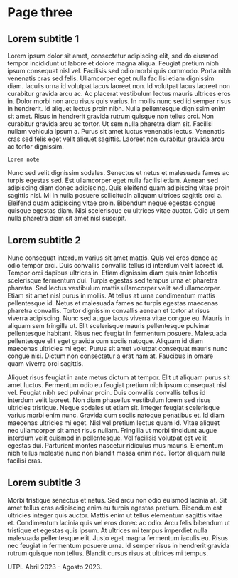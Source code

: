 # Page three

## Lorem subtitle 1
Lorem ipsum dolor sit amet, consectetur adipiscing elit, sed do eiusmod tempor incididunt ut labore et dolore magna aliqua. Feugiat pretium nibh ipsum consequat nisl vel. Facilisis sed odio morbi quis commodo. Porta nibh venenatis cras sed felis. Ullamcorper eget nulla facilisi etiam dignissim diam. Iaculis urna id volutpat lacus laoreet non. Id volutpat lacus laoreet non curabitur gravida arcu ac. Ac placerat vestibulum lectus mauris ultrices eros in. Dolor morbi non arcu risus quis varius. In mollis nunc sed id semper risus in hendrerit. Id aliquet lectus proin nibh. Nulla pellentesque dignissim enim sit amet. Risus in hendrerit gravida rutrum quisque non tellus orci. Non curabitur gravida arcu ac tortor. Ut sem nulla pharetra diam sit. Facilisi nullam vehicula ipsum a. Purus sit amet luctus venenatis lectus. Venenatis cras sed felis eget velit aliquet sagittis. Laoreet non curabitur gravida arcu ac tortor dignissim.

```{note}
Lorem note
```

Nunc sed velit dignissim sodales. Senectus et netus et malesuada fames ac turpis egestas sed. Est ullamcorper eget nulla facilisi etiam. Aenean sed adipiscing diam donec adipiscing. Quis eleifend quam adipiscing vitae proin sagittis nisl. Mi in nulla posuere sollicitudin aliquam ultrices sagittis orci a. Eleifend quam adipiscing vitae proin. Bibendum neque egestas congue quisque egestas diam. Nisi scelerisque eu ultrices vitae auctor. Odio ut sem nulla pharetra diam sit amet nisl suscipit.

## Lorem subtitle 2
Nunc consequat interdum varius sit amet mattis. Quis vel eros donec ac odio tempor orci. Duis convallis convallis tellus id interdum velit laoreet id. Tempor orci dapibus ultrices in. Etiam dignissim diam quis enim lobortis scelerisque fermentum dui. Turpis egestas sed tempus urna et pharetra pharetra. Sed lectus vestibulum mattis ullamcorper velit sed ullamcorper. Etiam sit amet nisl purus in mollis. At tellus at urna condimentum mattis pellentesque id. Netus et malesuada fames ac turpis egestas maecenas pharetra convallis. Tortor dignissim convallis aenean et tortor at risus viverra adipiscing. Nunc sed augue lacus viverra vitae congue eu. Mauris in aliquam sem fringilla ut. Elit scelerisque mauris pellentesque pulvinar pellentesque habitant. Risus nec feugiat in fermentum posuere. Malesuada pellentesque elit eget gravida cum sociis natoque. Aliquam id diam maecenas ultricies mi eget. Purus sit amet volutpat consequat mauris nunc congue nisi. Dictum non consectetur a erat nam at. Faucibus in ornare quam viverra orci sagittis.

Aliquet risus feugiat in ante metus dictum at tempor. Elit ut aliquam purus sit amet luctus. Fermentum odio eu feugiat pretium nibh ipsum consequat nisl vel. Feugiat nibh sed pulvinar proin. Duis convallis convallis tellus id interdum velit laoreet. Non diam phasellus vestibulum lorem sed risus ultricies tristique. Neque sodales ut etiam sit. Integer feugiat scelerisque varius morbi enim nunc. Gravida cum sociis natoque penatibus et. Id diam maecenas ultricies mi eget. Nisl vel pretium lectus quam id. Vitae aliquet nec ullamcorper sit amet risus nullam. Fringilla ut morbi tincidunt augue interdum velit euismod in pellentesque. Vel facilisis volutpat est velit egestas dui. Parturient montes nascetur ridiculus mus mauris. Elementum nibh tellus molestie nunc non blandit massa enim nec. Tortor aliquam nulla facilisi cras.

## Lorem subtitle 3
Morbi tristique senectus et netus. Sed arcu non odio euismod lacinia at. Sit amet tellus cras adipiscing enim eu turpis egestas pretium. Bibendum est ultricies integer quis auctor. Mattis enim ut tellus elementum sagittis vitae et. Condimentum lacinia quis vel eros donec ac odio. Arcu felis bibendum ut tristique et egestas quis ipsum. At ultrices mi tempus imperdiet nulla malesuada pellentesque elit. Justo eget magna fermentum iaculis eu. Risus nec feugiat in fermentum posuere urna. Id semper risus in hendrerit gravida rutrum quisque non tellus. Blandit cursus risus at ultrices mi tempus.

UTPL Abril 2023 - Agosto 2023.